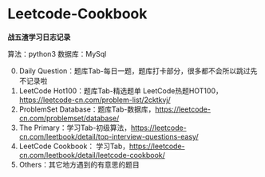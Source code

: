 # Leetcode-Cookbook
**战五渣学习日志记录**

算法：python3
数据库：MySql

0. Daily Question：题库Tab-每日一题，题库打卡部分，很多都不会所以跳过先不记录啦
1. LeetCode Hot100：题库Tab-精选题单 LeetCode热题HOT100，https://leetcode-cn.com/problem-list/2cktkvj/
2. ProblemSet Database：题库Tab-数据库，https://leetcode-cn.com/problemset/database/
3. The Primary：学习Tab-初级算法，https://leetcode-cn.com/leetbook/detail/top-interview-questions-easy/
4. LeetCode Cookbook： 学习Tab，https://leetcode-cn.com/leetbook/detail/leetcode-cookbook/
5. Others：其它地方遇到的有意思的题目

